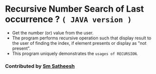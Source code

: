 # Recursive Number Search of Last occurrence ? `( JAVA version )`

* Get the number (or) value from the user.
* The program performs recursive operation such that display result to the user of finding the index, if element presents or display as "not present".
* This program uniquely demonstrates the `usages of RECURSION`.

### Contributed by [Sm Satheesh](https://github.com/smsatheesh)
